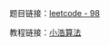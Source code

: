 题目链接：[leetcode - 98](https://leetcode-cn.com/problems/validate-binary-search-tree/)

教程链接：[小浩算法](https://www.geekxh.com/1.4.%E4%BA%8C%E5%8F%89%E6%A0%91%E7%B3%BB%E5%88%97/403.html)
